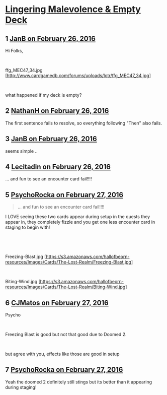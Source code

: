 # [Lingering Malevolence &amp; Empty Deck](https://community.fantasyflightgames.com/topic/203742-lingering-malevolence-empty-deck/)

## 1 [JanB on February 26, 2016](https://community.fantasyflightgames.com/topic/203742-lingering-malevolence-empty-deck/?do=findComment&comment=2072296)

Hi Folks,

 

ffg_MEC47_34.jpg [http://www.cardgamedb.com/forums/uploads/lotr/ffg_MEC47_34.jpg]

 

what happened if my deck is empty?

## 2 [NathanH on February 26, 2016](https://community.fantasyflightgames.com/topic/203742-lingering-malevolence-empty-deck/?do=findComment&comment=2072313)

The first sentence fails to resolve, so everything following "Then" also fails.

## 3 [JanB on February 26, 2016](https://community.fantasyflightgames.com/topic/203742-lingering-malevolence-empty-deck/?do=findComment&comment=2072324)

seems simple ..

## 4 [Lecitadin on February 26, 2016](https://community.fantasyflightgames.com/topic/203742-lingering-malevolence-empty-deck/?do=findComment&comment=2072573)

... and fun to see an encounter card fail!!!!

## 5 [PsychoRocka on February 27, 2016](https://community.fantasyflightgames.com/topic/203742-lingering-malevolence-empty-deck/?do=findComment&comment=2073961)

> ... and fun to see an encounter card fail!!!!

I LOVE seeing these two cards appear during setup in the quests they appear in, they completely fizzle and you get one less encounter card in staging to begin with!

 

 

Freezing-Blast.jpg [https://s3.amazonaws.com/hallofbeorn-resources/Images/Cards/The-Lost-Realm/Freezing-Blast.jpg]

 

Biting-Wind.jpg [https://s3.amazonaws.com/hallofbeorn-resources/Images/Cards/The-Lost-Realm/Biting-Wind.jpg]

## 6 [CJMatos on February 27, 2016](https://community.fantasyflightgames.com/topic/203742-lingering-malevolence-empty-deck/?do=findComment&comment=2074476)

Psycho

 

Freezing Blast is good but not that good due to Doomed 2.

 

but agree with you, effects like those are good in setup

## 7 [PsychoRocka on February 27, 2016](https://community.fantasyflightgames.com/topic/203742-lingering-malevolence-empty-deck/?do=findComment&comment=2074508)

Yeah the doomed 2 definitely still stings but its better than it appearing during staging!

